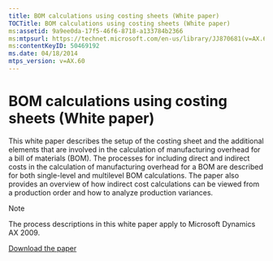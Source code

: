 ```yaml
---
title: BOM calculations using costing sheets (White paper)
TOCTitle: BOM calculations using costing sheets (White paper)
ms:assetid: 9a9ee0da-17f5-46f6-8718-a133784b2366
ms:mtpsurl: https://technet.microsoft.com/en-us/library/JJ870681(v=AX.60)
ms:contentKeyID: 50469192
ms.date: 04/18/2014
mtps_version: v=AX.60
---
```


# BOM calculations using costing sheets (White paper) 


This white paper describes the setup of the costing sheet and the additional elements that are involved in the calculation of manufacturing overhead for a bill of materials (BOM). The processes for including direct and indirect costs in the calculation of manufacturing overhead for a BOM are described for both single-level and multilevel BOM calculations. The paper also provides an overview of how indirect cost calculations can be viewed from a production order and how to analyze production variances.


> [!NOTE]
> <P>The process descriptions in this white paper apply to Microsoft Dynamics AX 2009.</P>



[Download the paper](http://go.microsoft.com/fwlink/?linkid=252907)

  


